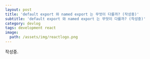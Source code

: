 ```yaml
---
layout: post
title: 'default export 와 named export 는 무엇이 다를까? (작성중)'
subtitle: 'default export 와 named export 는 무엇이 다를까? (작성중)'
category: devlog
tags: development react
image:
  path: /assets/img/reactlogo.png
---
```


작성중.